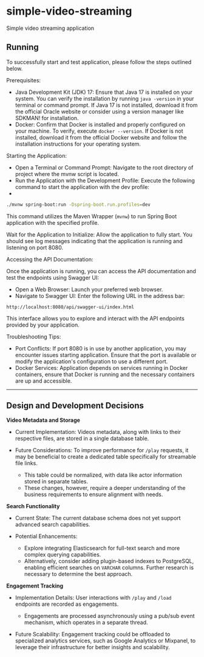 # simple-video-streaming
Simple video streaming application

Running
---
To successfully start and test application, please follow the steps outlined below.

Prerequisites:
- Java Development Kit (JDK) 17: Ensure that Java 17 is installed on your system. You can verify the installation by 
running `java -version` in your terminal or command prompt. If Java 17 is not installed, download it from the official
Oracle website or consider using a version manager like SDKMAN! for installation.
- Docker: Confirm that Docker is installed and properly configured on your machine. To verify, execute 
`docker --version`. If Docker is not installed, download it from the official Docker website and follow the installation
instructions for your operating system.

Starting the Application:
- Open a Terminal or Command Prompt: Navigate to the root directory of project where the mvnw script is located.
- Run the Application with the Development Profile: Execute the following command to start the application with the dev 
profile:
- 
```bash
./mvnw spring-boot:run -Dspring-boot.run.profiles=dev
```

This command utilizes the Maven Wrapper (`mvnw`) to run Spring Boot application with the specified profile.

Wait for the Application to Initialize: Allow the application to fully start. You should see log messages indicating 
that the application is running and listening on port 8080.

Accessing the API Documentation:

Once the application is running, you can access the API documentation and test the endpoints using Swagger UI:
- Open a Web Browser: Launch your preferred web browser.
- Navigate to Swagger UI: Enter the following URL in the address bar:

```url
http://localhost:8080/api/swagger-ui/index.html
```

This interface allows you to explore and interact with the API endpoints provided by your application.

Troubleshooting Tips:
- Port Conflicts: If port 8080 is in use by another application, you may encounter issues starting application. 
Ensure that the port is available or modify the application's configuration to use a different port.
- Docker Services: Application depends on services running in Docker containers, ensure that Docker is running 
and the necessary containers are up and accessible.

---

Design and Development Decisions
---

**Video Metadata and Storage**

- Current Implementation:
Videos metadata, along with links to their respective files, are stored in a single database table.

- Future Considerations:
To improve performance for `/play` requests, it may be beneficial to create a dedicated table specifically for streamable file links.
  - This table could be normalized, with data like actor information stored in separate tables.
  - These changes, however, require a deeper understanding of the business requirements to ensure alignment with needs.

**Search Functionality**

- Current State:
The current database schema does not yet support advanced search capabilities.

- Potential Enhancements:
  - Explore integrating Elasticsearch for full-text search and more complex querying capabilities.
  - Alternatively, consider adding plugin-based indexes to PostgreSQL, enabling efficient searches on `VARCHAR` columns. Further research is necessary to determine the best approach.

**Engagement Tracking**

- Implementation Details:
User interactions with `/play` and `/load` endpoints are recorded as engagements.
  - Engagements are processed asynchronously using a pub/sub event mechanism, which operates in a separate thread.

- Future Scalability:
Engagement tracking could be offloaded to specialized analytics services, such as Google Analytics or Mixpanel, to leverage their infrastructure for better insights and scalability.
